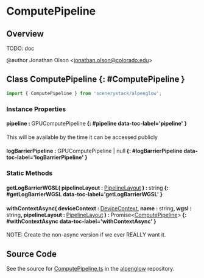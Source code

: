 # ComputePipeline

## Overview

TODO: doc

@author Jonathan Olson &lt;jonathan.olson@colorado.edu&gt;

## Class ComputePipeline {: #ComputePipeline }


```js
import { ComputePipeline } from 'scenerystack/alpenglow';
```
### Instance Properties

#### pipeline : <span style="font-weight: 400;">GPUComputePipeline</span> {: #pipeline data-toc-label='pipeline' }

This will be available by the time it can be accessed publicly

#### logBarrierPipeline : <span style="font-weight: 400;">GPUComputePipeline | <span style="color: hsla(calc(var(--md-hue) + 180deg),80%,40%,1);">null</span></span> {: #logBarrierPipeline data-toc-label='logBarrierPipeline' }

### Static Methods

#### getLogBarrierWGSL( pipelineLayout : <span style="font-weight: 400;">[PipelineLayout](../alpenglow/PipelineLayout.md)</span> ) : <span style="font-weight: 400;"><span style="color: hsla(calc(var(--md-hue) + 180deg),80%,40%,1);">string</span></span> {: #getLogBarrierWGSL data-toc-label='getLogBarrierWGSL' }

#### withContextAsync( deviceContext : <span style="font-weight: 400;">[DeviceContext](../alpenglow/DeviceContext.md)</span>, name : <span style="font-weight: 400;"><span style="color: hsla(calc(var(--md-hue) + 180deg),80%,40%,1);">string</span></span>, wgsl : <span style="font-weight: 400;"><span style="color: hsla(calc(var(--md-hue) + 180deg),80%,40%,1);">string</span></span>, pipelineLayout : <span style="font-weight: 400;">[PipelineLayout](../alpenglow/PipelineLayout.md)</span> ) : <span style="font-weight: 400;">Promise&lt;[ComputePipeline](../alpenglow/ComputePipeline.md)&gt;</span> {: #withContextAsync data-toc-label='withContextAsync' }

NOTE: Create the non-async version if we ever REALLY want it.



## Source Code

See the source for [ComputePipeline.ts](https://github.com/phetsims/alpenglow/blob/main/js/webgpu/compute/ComputePipeline.ts) in the [alpenglow](https://github.com/phetsims/alpenglow) repository.
